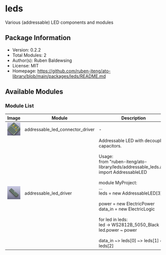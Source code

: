 # leds

Various (addressable) LED components and modules

## Package Information

- Version: 0.2.2
- Total Modules: 2
- Author(s): Ruben Baldewsing
- License: MIT
- Homepage: https://github.com/ruben-iteng/ato-library/blob/main/packages/leds/README.md

## Available Modules

### Module List

| Image | Module | Description |
|-------|--------|-------------|
|![addressable_led_connector_driver](https://github.com/ruben-iteng/ato-library/raw/main/packages/leds/assets/addressable_led_connector_driver.png)| addressable_led_connector_driver | - |
|![addressable_led_driver](https://github.com/ruben-iteng/ato-library/raw/main/packages/leds/assets/addressable_led_driver.png)| addressable_led_driver | Addressable LED with decoupling capacitors.<br><br>    Usage:<br>    from "ruben-iteng/ato-library/leds/addressable_leds.ato" import AddressableLED<br><br>    module MyProject:<br>        ...<br>        leds = new AddressableLED[3]<br><br>        power = new ElectricPower<br>        data_in = new ElectricLogic<br><br>        for led in leds:<br>            led -> WS2812B_5050_Black<br>            led.power ~ power<br><br>        data_in ~> leds[0] ~> leds[1] ~> leds[2] |
